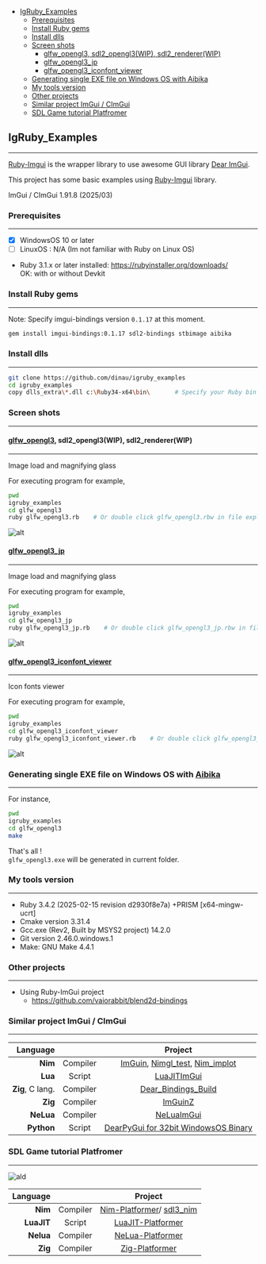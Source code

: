 <!-- START doctoc generated TOC please keep comment here to allow auto update -->
<!-- DON'T EDIT THIS SECTION, INSTEAD RE-RUN doctoc TO UPDATE -->

- [IgRuby_Examples](#igruby_examples)
  - [Prerequisites](#prerequisites)
  - [Install Ruby gems](#install-ruby-gems)
  - [Install dlls](#install-dlls)
  - [Screen shots](#screen-shots)
    - [glfw_opengl3, sdl2_opengl3(WIP), sdl2_renderer(WIP)](#glfw_opengl3-sdl2_opengl3wip-sdl2_rendererwip)
    - [glfw_opengl3_jp](#glfw_opengl3_jp)
    - [glfw_opengl3_iconfont_viewer](#glfw_opengl3_iconfont_viewer)
  - [Generating single EXE file on Windows OS with Aibika](#generating-single-exe-file-on-windows-os-with-aibika)
  - [My tools version](#my-tools-version)
  - [Other projects](#other-projects)
  - [Similar project ImGui / CImGui](#similar-project-imgui--cimgui)
  - [SDL Game tutorial Platfromer](#sdl-game-tutorial-platfromer)

<!-- END doctoc generated TOC please keep comment here to allow auto update -->

## IgRuby_Examples

---

[Ruby-Imgui](https://github.com/vaiorabbit/ruby-imgui) is the wrapper library to use awesome GUI library [Dear ImGui](https://github.com/ocornut/imgui).


This project has some basic examples using [Ruby-Imgui](https://github.com/vaiorabbit/ruby-imgui) library.

ImGui / CImGui 1.91.8 (2025/03)

### Prerequisites

---

- [x] WindowsOS 10 or later
- [ ] LinuxOS : N/A (Im not familiar with Ruby on Linux OS)
- Ruby 3.1.x or later installed:  https://rubyinstaller.org/downloads/  
OK: with or without Devkit 

### Install Ruby gems

---

Note: Specify imgui-bindings version `0.1.17` at this moment.

```sh
gem install imgui-bindings:0.1.17 sdl2-bindings stbimage aibika 
```

### Install dlls

---

```sh
git clone https://github.com/dinau/igruby_examples
cd igruby_examples
copy dlls_extra\*.dll c:\Ruby34-x64\bin\       # Specify your Ruby bin folder 
```

### Screen shots

------

#### [glfw_opengl3](https://github.com/dinau/igruby_examples/blob/main/glfw_opengl3/glfw_opengl3.rb), sdl2_opengl3(WIP), sdl2_renderer(WIP)

---

Image load and magnifying glass

For executing program for example,

```sh
pwd 
igruby_examples
cd glfw_opengl3
ruby glfw_opengl3.rb    # Or double click glfw_opengl3.rbw in file explorer
```

![alt](img/glfw_opengl3.png)


#### [glfw_opengl3_jp](https://github.com/dinau/igruby_examples/blob/main/glfw_opengl3_jp/glfw_opengl3_jp.rb)
---

Image load and magnifying glass

For executing program for example,

```sh
pwd 
igruby_examples
cd glfw_opengl3_jp
ruby glfw_opengl3_jp.rb    # Or double click glfw_opengl3_jp.rbw in file explorer
```

![alt](img/glfw_opengl3_jp.png)

#### [glfw_opengl3_iconfont_viewer](https://github.com/dinau/igruby_examples/blob/main/glfw_opengl3_iconfont_viewer/glfw_opengl3_iconfont_viewer.rb)
---

Icon fonts viewer

For executing program for example,

```sh
pwd 
igruby_examples
cd glfw_opengl3_iconfont_viewer
ruby glfw_opengl3_iconfont_viewer.rb    # Or double click glfw_opengl3_iconfont_viewer.rbw in file explorer
```

![alt](img/glfw_opengl3_iconfont_viewer.png)

### Generating single EXE file on Windows OS with [Aibika](https://github.com/tamatebako/aibika)

---

For instance,

```sh
pwd 
igruby_examples
cd glfw_opengl3
make 
```

That's all !  
`glfw_opengl3.exe` will be generated in current folder.



### My tools version

---
- Ruby 3.4.2 (2025-02-15 revision d2930f8e7a) +PRISM [x64-mingw-ucrt]
- Cmake version 3.31.4
- Gcc.exe (Rev2, Built by MSYS2 project) 14.2.0
- Git version 2.46.0.windows.1
- Make: GNU Make 4.4.1

### Other projects 

---

- Using Ruby-ImGui project
   - https://github.com/vaiorabbit/blend2d-bindings

### Similar project ImGui / CImGui

---

| Language             |          | Project                                                                                                                                         |
| -------------------: | :---:    | :----------------------------------------------------------------:                                                                              |
| **Nim**              | Compiler | [ImGuin](https://github.com/dinau/imguin), [Nimgl_test](https://github.com/dinau/nimgl_test), [Nim_implot](https://github.com/dinau/nim_implot) |
| **Lua**              | Script   | [LuaJITImGui](https://github.com/dinau/luajitImGui)                                                                                             |
| **Zig**, C lang.     | Compiler | [Dear_Bindings_Build](https://github.com/dinau/dear_bindings_build)                                                                             |
| **Zig**              | Compiler | [ImGuinZ](https://github.com/dinau/imguinz)                                                                                                     |
| **NeLua**            | Compiler | [NeLuaImGui](https://github.com/dinau/neluaImGui)                                                                                               |
| **Python**           | Script   | [DearPyGui for 32bit WindowsOS Binary](https://github.com/dinau/DearPyGui32/tree/win32)                                                         |

### SDL Game tutorial Platfromer

---

![ald](https://github.com/dinau/nelua-platformer/raw/main/img/platformer-nelua-sdl2.gif)

| Language             |          | Project                                                                                                  |
| -------------------: | :---:    | :----------------------------------------------------------------:                                       |
| **Nim**              | Compiler | [Nim-Platformer](https://github.com/dinau/nim-platformer)/ [sdl3_nim](https://github.com/dinau/sdl3_nim) |
| **LuaJIT**           | Script   | [LuaJIT-Platformer](https://github.com/dinau/luajit-platformer)                                          |
| **Nelua**            | Compiler | [NeLua-Platformer](https://github.com/dinau/nelua-platformer)                                            |
| **Zig**              | Compiler | [Zig-Platformer](https://github.com/dinau/zig-platformer)                                                |
